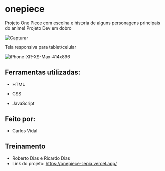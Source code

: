 # onepiece
Projeto One Piece com escolha e historia de alguns personagens principais do anime!
Projeto Dev em dobro

![Capturar](https://github.com/vidalcarlos1/onepiece/assets/103275240/bae92acd-6cbc-48c5-97f6-ab731e0619b8)

Tela responsiva para tablet/celular 

![iPhone-XR-XS-Max-414x896](https://github.com/vidalcarlos1/onepiece/assets/103275240/a172ad0d-5f74-4cda-b724-fc8726c47f85)


## Ferramentas utilizadas:

* HTML

* CSS

* JavaScript

## Feito por:
* Carlos Vidal 

## Treinamento
* Roberto Dias e Ricardo Dias
* Link do projeto: https://onepiece-sepia.vercel.app/

